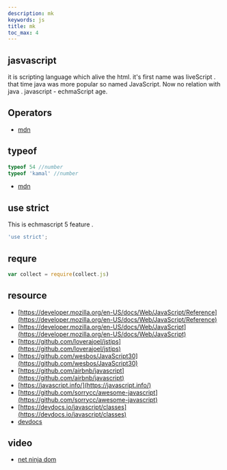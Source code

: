 ```yaml
---
description: mk
keywords: js
title: mk
toc_max: 4
---
```


## jasvascript

it is scripting language which alive  the html. it's first name was liveScript . that time java was more popular so named JavaScript. Now no relation with java . javascript - echmaScript age.


## Operators

* [mdn](https://developer.mozilla.org/en-US/docs/Web/JavaScript/Reference/Operators)

## typeof

```js
typeof 54 //number
typeof 'kamal' //number
```
* [mdn](https://developer.mozilla.org/en-US/docs/Web/JavaScript/Reference/Operators/typeof)

## use strict

This is echmascript 5 feature .

```js
'use strict';
```

## requre

```js
var collect = require(collect.js)
```

## resource

* [https://developer.mozilla.org/en-US/docs/Web/JavaScript/Reference](https://developer.mozilla.org/en-US/docs/Web/JavaScript/Reference)
* [https://developer.mozilla.org/en-US/docs/Web/JavaScript](https://developer.mozilla.org/en-US/docs/Web/JavaScript)
* [https://github.com/loverajoel/jstips](https://github.com/loverajoel/jstips)
* [https://github.com/wesbos/JavaScript30](https://github.com/wesbos/JavaScript30)
* [https://github.com/airbnb/javascript](https://github.com/airbnb/javascript)
* [https://javascript.info/](https://javascript.info/)
* [https://github.com/sorrycc/awesome-javascript](https://github.com/sorrycc/awesome-javascript)
* [https://devdocs.io/javascript/classes](https://devdocs.io/javascript/classes)
* [devdocs](http://devdocs.io/javascript/)

## video

* [net ninja dom](https://www.youtube.com/watch?v=FIORjGvT0kk&list=PL4cUxeGkcC9gfoKa5la9dsdCNpuey2s-V)
